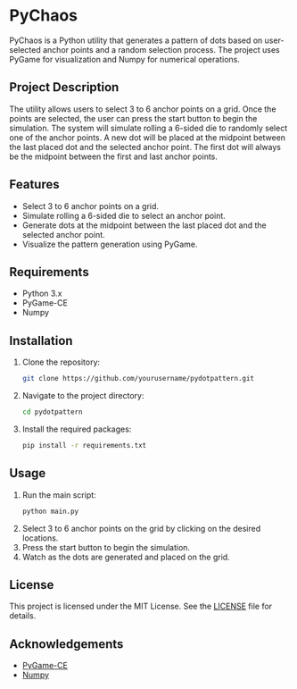 # PyChaos

PyChaos is a Python utility that generates a pattern of dots based on user-selected anchor points and a random selection process. The project uses PyGame for visualization and Numpy for numerical operations.

## Project Description

The utility allows users to select 3 to 6 anchor points on a grid. Once the points are selected, the user can press the start button to begin the simulation. The system will simulate rolling a 6-sided die to randomly select one of the anchor points. A new dot will be placed at the midpoint between the last placed dot and the selected anchor point. The first dot will always be the midpoint between the first and last anchor points.

## Features

- Select 3 to 6 anchor points on a grid.
- Simulate rolling a 6-sided die to select an anchor point.
- Generate dots at the midpoint between the last placed dot and the selected anchor point.
- Visualize the pattern generation using PyGame.

## Requirements

- Python 3.x
- PyGame-CE
- Numpy

## Installation

1. Clone the repository:
   ```sh
   git clone https://github.com/yourusername/pydotpattern.git
   ```
2. Navigate to the project directory:
   ```sh
   cd pydotpattern
   ```
3. Install the required packages:
   ```sh
   pip install -r requirements.txt
   ```

## Usage

1. Run the main script:
   ```sh
   python main.py
   ```
2. Select 3 to 6 anchor points on the grid by clicking on the desired locations.
3. Press the start button to begin the simulation.
4. Watch as the dots are generated and placed on the grid.

## License

This project is licensed under the MIT License. See the [LICENSE](LICENSE) file for details.

## Acknowledgements

- [PyGame-CE](https://pypi.org/project/pygame-ce/)
- [Numpy](https://numpy.org/)
